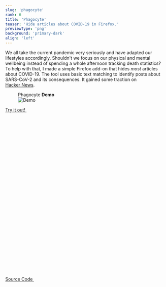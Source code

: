 ```yaml
---
slug: 'phagocyte'
rank: 6
title: 'Phagocyte'
teaser: 'Hide articles about COVID-19 in Firefox.'
previewType: 'png'
background: 'primary-dark'
align: 'left'
---
```


We all take the current pandemic very seriously and have adapted our lifestyles accordingly.
Shouldn't we focus on our physical and mental wellbeing instead of spending a whole afternoon tracking death statistics?  
To help with that, I made a simple Firefox add-on that hides *most* articles about COVID-19.
The tool uses basic text matching to identify posts about SARS-CoV-2 and its consequences.
It gained some traction on <a href="https://news.ycombinator.com/item?id=22781113">Hacker&nbsp;News</a>.



<figure>
<figcaption>Phagocyte <strong>Demo</strong></figcaption>
<img src="portfolio/phagocyte/demo.png" alt="Demo"/>
</figure>


<p>
<a href="https://addons.mozilla.org/firefox/addon/phagocyte/" class="meta link">
Try it out!&nbsp;
<svg viewBox="0 0 24 24" class="icon icon-inline"><use xlink:href="icons/sprite.svg#link"/></svg>
</a>
</p>

<p>
<a href="https://github.com/LenaSchnedlitz/phagocyte" class="meta link">Source Code&nbsp;
<svg viewBox="0 0 24 24" class="icon icon-inline"><use xlink:href="icons/sprite.svg#link"/></svg>
</a>
</p>

<br>
<br>

